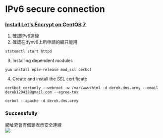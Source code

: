 # IPv6 secure connection
### [Install Let’s Encrypt on CentOS 7](https://www.snel.com/support/install-lets-encrypt-centos-7/)<br>
1. 確認IPv6連線
2. 確認在dynv6上所申請的網只能用
```
ststemctl start httpd
```
3.  Installing dependent modules
 ```
 yum install eple-release mod_ssl cerbot
 ```
 4. Create and install the SSL certificate<br>
 ```
 certbot certonly --webroot -w /var/www/html -d derek.dns.army --email derek120432@gmail.com --agree-tos
 ```
 ```
 cerbot --apache -d derek.dns.army
 ```
 ### Successfully
 網址旁會有個鎖表示安全連線<br>
![](images/ipv604.jpg)
